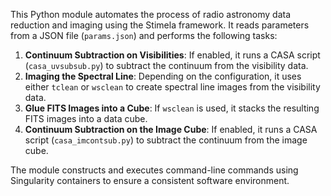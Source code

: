 
This Python module automates the process of radio astronomy data reduction and imaging using the Stimela framework. It reads parameters from a JSON file (`params.json`) and performs the following tasks:

1. **Continuum Subtraction on Visibilities**: If enabled, it runs a CASA script (`casa_uvsubsub.py`) to subtract the continuum from the visibility data.
2. **Imaging the Spectral Line**: Depending on the configuration, it uses either `tclean` or `wsclean` to create spectral line images from the visibility data.
3. **Glue FITS Images into a Cube**: If `wsclean` is used, it stacks the resulting FITS images into a data cube.
4. **Continuum Subtraction on the Image Cube**: If enabled, it runs a CASA script (`casa_imcontsub.py`) to subtract the continuum from the image cube.

The module constructs and executes command-line commands using Singularity containers to ensure a consistent software environment.
